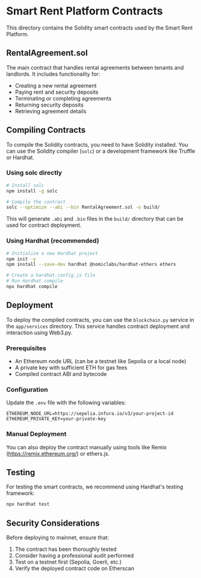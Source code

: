 # Smart Rent Platform Contracts

This directory contains the Solidity smart contracts used by the Smart Rent Platform.

## RentalAgreement.sol

The main contract that handles rental agreements between tenants and landlords. It includes functionality for:

- Creating a new rental agreement
- Paying rent and security deposits
- Terminating or completing agreements
- Returning security deposits
- Retrieving agreement details

## Compiling Contracts

To compile the Solidity contracts, you need to have Solidity installed. You can use the Solidity compiler (`solc`) or a development framework like Truffle or Hardhat.

### Using solc directly

```bash
# Install solc
npm install -g solc

# Compile the contract
solc --optimize --abi --bin RentalAgreement.sol -o build/
```

This will generate `.abi` and `.bin` files in the `build/` directory that can be used for contract deployment.

### Using Hardhat (recommended)

```bash
# Initialize a new Hardhat project
npm init -y
npm install --save-dev hardhat @nomiclabs/hardhat-ethers ethers

# Create a hardhat.config.js file
# Run Hardhat compile
npx hardhat compile
```

## Deployment

To deploy the compiled contracts, you can use the `blockchain.py` service in the `app/services` directory. This service handles contract deployment and interaction using Web3.py.

### Prerequisites

- An Ethereum node URL (can be a testnet like Sepolia or a local node)
- A private key with sufficient ETH for gas fees
- Compiled contract ABI and bytecode

### Configuration

Update the `.env` file with the following variables:

```
ETHEREUM_NODE_URL=https://sepolia.infura.io/v3/your-project-id
ETHEREUM_PRIVATE_KEY=your-private-key
```

### Manual Deployment

You can also deploy the contract manually using tools like Remix (https://remix.ethereum.org/) or ethers.js.

## Testing

For testing the smart contracts, we recommend using Hardhat's testing framework:

```bash
npx hardhat test
```

## Security Considerations

Before deploying to mainnet, ensure that:

1. The contract has been thoroughly tested
2. Consider having a professional audit performed
3. Test on a testnet first (Sepolia, Goerli, etc.)
4. Verify the deployed contract code on Etherscan 